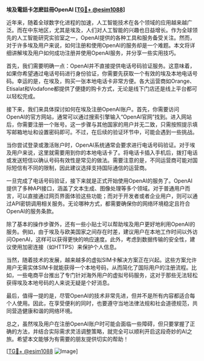 **埃及電話卡怎麽註冊OpenAI [[TG💪+ @esim1088](https://t.me/s/esim1088)]**

近年来，随着全球数字化进程的加速，人工智能技术在各个领域的应用越来越广泛。而在中东地区，尤其是埃及，人们对人工智能的兴趣也日益增长。作为全球领先的人工智能研究实验室之一，OpenAI提供的各种工具和服务备受关注。然而，对于许多埃及用户来说，如何注册和使用OpenAI的服务却是一个难题。本文将详细讲解埃及用户如何成功注册并使用OpenAI服务，并分享一些实用技巧。

首先，我们需要明确一点：OpenAI并不直接提供电话号码验证服务。这意味着，如果你希望通过电话号码进行身份验证，你需要先获取一个有效的埃及本地电话号码。幸运的是，在埃及，购买一张本地电话卡非常方便。各大运营商如Orange、Etisalat和Vodafone都提供了便捷的购卡方式，无论是线下门店还是线上平台都可以轻松完成。

接下来，我们来具体探讨如何在埃及注册OpenAI账户。首先，你需要访问OpenAI的官方网站，通常可以通过搜索引擎输入“OpenAI官网”找到。进入网站后，你需要注册一个账号。这一步骤与其他国家的用户并无二致，只需按照提示填写邮箱地址和设置密码即可。不过，在后续的验证环节中，可能会遇到一些挑战。

当你尝试登录或激活账户时，OpenAI系统通常会要求进行电话号码验证。对于埃及用户来说，这里就需要用到你的本地电话卡了。将电话卡插入手机后，拨打电话或发送短信以确认号码有效性是常见的做法。需要注意的是，不同运营商可能对国际短信有不同的限制，因此建议选择支持国际通信的运营商。

一旦完成了电话号码验证，接下来就是正式开始使用OpenAI的服务了。OpenAI提供了多种API接口，涵盖了文本生成、图像处理等多个领域。对于普通用户而言，可以直接通过网页界面体验这些功能；而对于开发者或者企业用户，则可以通过API密钥调用相关服务。无论哪种方式，都需要确保你的网络环境稳定且符合OpenAI的服务条款。

除了基本的操作步骤外，还有一些小贴士可以帮助埃及用户更好地利用OpenAI的服务。例如，由于埃及与欧美国家之间存在时差，建议用户在本地工作时间以外访问OpenAI，这样可以获得更快的响应速度。此外，考虑到数据传输的安全性，建议使用加密连接（如HTTPS）来保护个人信息。

当然，随着技术的发展，越来越多的虚拟SIM卡解决方案正在兴起。这些方案允许用户无需实体SIM卡就能获得一个本地号码，从而简化了国际用户的注册流程。比如，一些电商平台推出了专门针对海外用户的虚拟号码服务，这对于那些无法轻松获得埃及本地号码的人来说无疑是个好消息。

最后，值得一提的是，尽管OpenAI的技术非常先进，但并不是所有内容都适合每个人使用。因此，在享受便利的同时，也要遵守当地法律法规和社会道德规范，共同营造健康和谐的网络环境。

总之，虽然埃及用户在注册OpenAI账户时可能会面临一些障碍，但只要掌握了正确的方法，并结合实际需求灵活调整策略，就完全可以顺利开启这段奇妙的AI之旅。希望本文能够为有需要的朋友提供切实的帮助！

[[TG💪+ @esim1088](https://t.me/s/esim1088) ![Image](https://i.postimg.cc/4NQfJmqS/Snipaste-2025-05-13-00-14-12.png)]